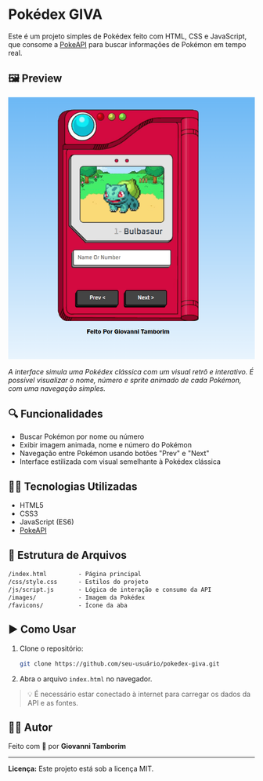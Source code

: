 
# Pokédex GIVA

Este é um projeto simples de Pokédex feito com HTML, CSS e JavaScript, que consome a [PokeAPI](https://pokeapi.co/) para buscar informações de Pokémon em tempo real.

## 🖼️ Preview

![Interface da Pokédex](./pokedex-preview.png)

*A interface simula uma Pokédex clássica com um visual retrô e interativo. É possível visualizar o nome, número e sprite animado de cada Pokémon, com uma navegação simples.*

## 🔍 Funcionalidades

- Buscar Pokémon por nome ou número
- Exibir imagem animada, nome e número do Pokémon
- Navegação entre Pokémon usando botões "Prev" e "Next"
- Interface estilizada com visual semelhante à Pokédex clássica

## 🧑‍💻 Tecnologias Utilizadas

- HTML5
- CSS3
- JavaScript (ES6)
- [PokeAPI](https://pokeapi.co/)

## 📁 Estrutura de Arquivos

```
/index.html         - Página principal
/css/style.css      - Estilos do projeto
/js/script.js       - Lógica de interação e consumo da API
/images/            - Imagem da Pokédex
/favicons/          - Ícone da aba
```

## ▶️ Como Usar

1. Clone o repositório:
   ```bash
   git clone https://github.com/seu-usuário/pokedex-giva.git
   ```

2. Abra o arquivo `index.html` no navegador.

> 💡 É necessário estar conectado à internet para carregar os dados da API e as fontes.

## 👨‍🎨 Autor

Feito com 💙 por **Giovanni Tamborim**

---

**Licença:** Este projeto está sob a licença MIT.
